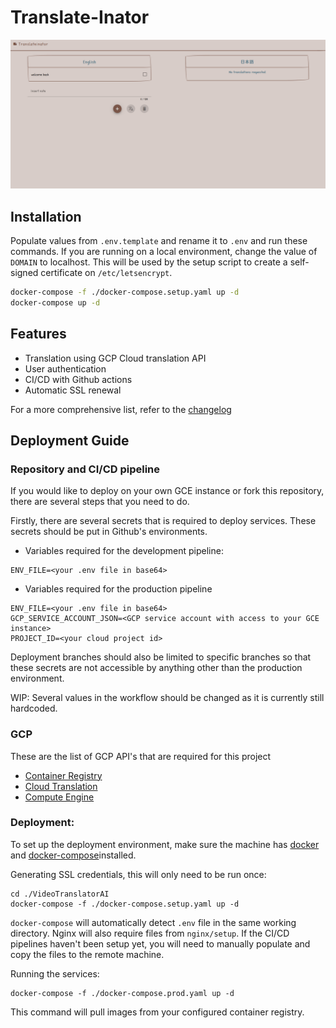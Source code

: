 # Translate-Inator
![logo](/home.png)
## Installation
Populate values from `.env.template` and rename it to `.env` and run these commands. If you are running on a local environment, change the value of `DOMAIN` to localhost. This will be used by the setup script to create a self-signed certificate on `/etc/letsencrypt`.
```bash
docker-compose -f ./docker-compose.setup.yaml up -d
docker-compose up -d
```

## Features
- Translation using GCP Cloud translation API
- User authentication
- CI/CD with Github actions
- Automatic SSL renewal

For a more comprehensive list, refer to the [changelog](CHANGELOG.md)

## Deployment Guide

### Repository and CI/CD pipeline
If you would like to deploy on your own GCE instance or fork this repository, there are several steps that you need to do.

Firstly, there are several secrets that is required to deploy services. These secrets should be put in Github's environments.

- Variables required for the development pipeline:
```env
ENV_FILE=<your .env file in base64>
```

- Variables required for the production pipeline
```env
ENV_FILE=<your .env file in base64>
GCP_SERVICE_ACCOUNT_JSON=<GCP service account with access to your GCE instance>
PROJECT_ID=<your cloud project id>
```

Deployment branches should also be limited to specific branches so that these secrets are not accessible by anything other than the production environment.

WIP: Several values in the workflow should be changed as it is currently still hardcoded.

### GCP
These are the list of GCP API's that are required for this project
- [Container Registry](https://cloud.google.com/container-registry)
- [Cloud Translation](https://cloud.google.com/translate)
- [Compute Engine](https://cloud.google.com/compute)

### Deployment:
To set up the deployment environment, make sure the machine has [docker](https://docs.docker.com/get-docker/) and [docker-compose](https://docs.docker.com/compose/install/)installed.

Generating SSL credentials, this will only need to be run once: 
```
cd ./VideoTranslatorAI
docker-compose -f ./docker-compose.setup.yaml up -d
```
`docker-compose` will automatically detect `.env` file in the same working directory. Nginx will also require files from `nginx/setup`. If the CI/CD pipelines haven't been setup yet, you will need to manually populate and copy the files to the remote machine.

Running the services:
```
docker-compose -f ./docker-compose.prod.yaml up -d
```
This command will pull images from your configured container registry.